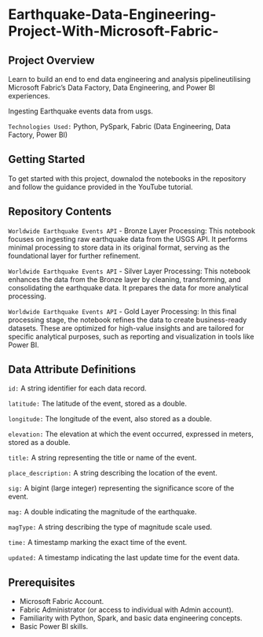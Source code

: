 # Earthquake-Data-Engineering-Project-With-Microsoft-Fabric-
## Project Overview
Learn to build an end to end data engineering and analysis pipelineutilising Microsoft Fabric’s Data Factory, Data Engineering, and Power BI experiences.

Ingesting Earthquake events data from usgs.

`Technologies Used:` Python, PySpark, Fabric (Data Engineering, Data Factory, Power BI)

## Getting Started
To get started with this project, downalod the notebooks in the repository and follow the guidance provided in the YouTube tutorial.

## Repository Contents
`Worldwide Earthquake Events API` - Bronze Layer Processing: This notebook focuses on ingesting raw earthquake data from the USGS API. It performs minimal processing to store data in its original format, serving as the foundational layer for further refinement.

`Worldwide Earthquake Events API` - Silver Layer Processing: This notebook enhances the data from the Bronze layer by cleaning, transforming, and consolidating the earthquake data. It prepares the data for more analytical processing.

`Worldwide Earthquake Events API` - Gold Layer Processing: In this final processing stage, the notebook refines the data to create business-ready datasets. These are optimized for high-value insights and are tailored for specific analytical purposes, such as reporting and visualization in tools like Power BI.

## Data Attribute Definitions
`id:` A string identifier for each data record.

`latitude:` The latitude of the event, stored as a double.

`longitude:` The longitude of the event, also stored as a double.

`elevation:` The elevation at which the event occurred, expressed in meters, stored as a double.

`title:` A string representing the title or name of the event.

`place_description:` A string describing the location of the event.

`sig:` A bigint (large integer) representing the significance score of the event.

`mag:` A double indicating the magnitude of the earthquake.

`magType:` A string describing the type of magnitude scale used.

`time:` A timestamp marking the exact time of the event.

`updated:` A timestamp indicating the last update time for the event data.

## Prerequisites
* Microsoft Fabric Account.
* Fabric Administrator (or access to individual with Admin account).
* Familiarity with Python, Spark, and basic data engineering concepts.
* Basic Power BI skills.
